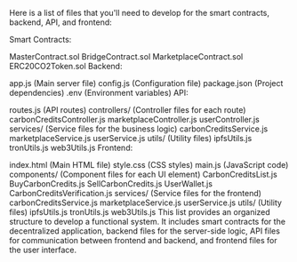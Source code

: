 Here is a list of files that you'll need to develop for the smart contracts, backend, API, and frontend:

Smart Contracts:

MasterContract.sol
BridgeContract.sol
MarketplaceContract.sol
ERC20CO2Token.sol
Backend:

app.js (Main server file)
config.js (Configuration file)
package.json (Project dependencies)
.env (Environment variables)
API:

routes.js (API routes)
controllers/ (Controller files for each route)
carbonCreditsController.js
marketplaceController.js
userController.js
services/ (Service files for the business logic)
carbonCreditsService.js
marketplaceService.js
userService.js
utils/ (Utility files)
ipfsUtils.js
tronUtils.js
web3Utils.js
Frontend:

index.html (Main HTML file)
style.css (CSS styles)
main.js (JavaScript code)
components/ (Component files for each UI element)
CarbonCreditsList.js
BuyCarbonCredits.js
SellCarbonCredits.js
UserWallet.js
CarbonCreditsVerification.js
services/ (Service files for the frontend)
carbonCreditsService.js
marketplaceService.js
userService.js
utils/ (Utility files)
ipfsUtils.js
tronUtils.js
web3Utils.js
This list provides an organized structure to develop a functional system. It includes smart contracts for the decentralized application, backend files for the server-side logic, API files for communication between frontend and backend, and frontend files for the user interface.